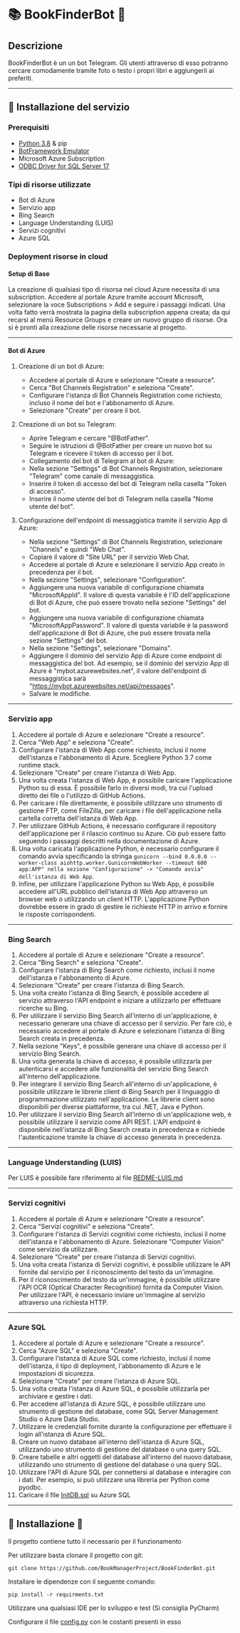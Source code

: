 # 📚 BookFinderBot 🤖

## Descrizione

BookFinderBot è un un bot Telegram. Gli utenti attraverso di esso potranno cercare comodamente tramite foto o testo i
propri libri e aggiungerli ai preferiti.
* **

## 🚀 Installazione del servizio

### Prerequisiti

- [Python 3.8](https://www.python.org/downloads/release/python-380/) & pip
- [BotFramework Emulator](https://github.com/microsoft/BotFramework-Emulator/releases)
- Microsoft Azure Subscription
- [ODBC Driver for SQL Server 17](https://learn.microsoft.com/en-us/sql/connect/odbc/download-odbc-driver-for-sql-server?view=sql-server-ver16#version-17)

### Tipi di risorse utilizzate

- Bot di Azure
- Servizio app
- Bing Search
- Language Understanding (LUIS)
- Servizi cognitivi
- Azure SQL

### Deployment risorse in cloud

#### Setup di Base

La creazione di qualsiasi tipo di risorsa nel cloud Azure necessita di una subscription. Accedere al portale Azure
tramite account Microsoft, selezionare la voce Subscriptions > Add e seguire i passaggi indicati. Una volta fatto verrà
mostrata la pagina della subscription appena creata; da qui recarsi al menù Resource Groups e creare un nuovo gruppo di
risorse. Ora si è pronti alla creazione delle risorse necessarie al progetto.
* **

#### Bot di Azure

1. Creazione di un bot di Azure:

    * Accedere al portale di Azure e selezionare "Create a resource".
    * Cerca "Bot Channels Registration" e seleziona "Create".
    * Configurare l'istanza di Bot Channels Registration come richiesto, incluso il nome del bot e l'abbonamento di
      Azure.
    * Selezionare "Create" per creare il bot.

2. Creazione di un bot su Telegram:
    * Aprire Telegram e cercare "@BotFather".
    * Seguire le istruzioni di @BotFather per creare un nuovo bot su Telegram e ricevere il token di accesso per il bot.
    * Collegamento del bot di Telegram al bot di Azure:
    * Nella sezione "Settings" di Bot Channels Registration, selezionare "Telegram" come canale di messaggistica.
    * Inserire il token di accesso del bot di Telegram nella casella "Token di accesso".
    * Inserire il nome utente del bot di Telegram nella casella "Nome utente del bot".

3. Configurazione dell'endpoint di messaggistica tramite il servizio App di Azure:
    * Nella sezione "Settings" di Bot Channels Registration, selezionare "Channels" e quindi "Web Chat".
    * Copiare il valore di "Site URL" per il servizio Web Chat.
    * Accedere al portale di Azure e selezionare il servizio App creato in precedenza per il bot.
    * Nella sezione "Settings", selezionare "Configuration".
    * Aggiungere una nuova variabile di configurazione chiamata "MicrosoftAppId". Il valore di questa variabile è l'ID
      dell'applicazione di Bot di Azure, che può essere trovato nella sezione "Settings" del bot.
    * Aggiungere una nuova variabile di configurazione chiamata "MicrosoftAppPassword". Il valore di questa variabile è
      la password dell'applicazione di Bot di Azure, che può essere trovata nella sezione "Settings" del bot.
    * Nella sezione "Settings", selezionare "Domains".
    * Aggiungere il dominio del servizio App di Azure come endpoint di messaggistica del bot. Ad esempio, se il dominio
      del servizio App di Azure è "mybot.azurewebsites.net", il valore dell'endpoint di messaggistica
      sarà "https://mybot.azurewebsites.net/api/messages".
    * Salvare le modifiche.

* **

### Servizio app

1. Accedere al portale di Azure e selezionare "Create a resource".
2. Cerca "Web App" e seleziona "Create".
3. Configurare l'istanza di Web App come richiesto, inclusi il nome dell'istanza e l'abbonamento di Azure. Scegliere
   Python 3.7 come runtime stack.
4. Selezionare "Create" per creare l'istanza di Web App.
5. Una volta creata l'istanza di Web App, è possibile caricare l'applicazione Python su di essa. È possibile farlo in
   diversi modi, tra cui l'upload diretto dei file o l'utilizzo di GitHub Actions.
6. Per caricare i file direttamente, è possibile utilizzare uno strumento di gestione FTP, come FileZilla, per caricare
   i file dell'applicazione nella cartella corretta dell'istanza di Web App.
7. Per utilizzare GitHub Actions, è necessario configurare il repository dell'applicazione per il rilascio continuo su
   Azure. Ciò può essere fatto seguendo i passaggi descritti nella documentazione di Azure.
8. Una volta caricata l'applicazione Python, è necessario configurare il comando avvia specificando la
   stringa ``gunicorn --bind 0.0.0.0 --worker-class aiohttp.worker.GunicornWebWorker --timeout 600 app:APP" nella sezione "Configurazione" -> "Comando avvia" dell'istanza di Web App``.
9. Infine, per utilizzare l'applicazione Python su Web App, è possibile accedere all'URL pubblico dell'istanza di Web
   App attraverso un browser web o utilizzando un client HTTP. L'applicazione Python dovrebbe essere in grado di gestire
   le richieste HTTP in arrivo e fornire le risposte corrispondenti.

* **

### Bing Search

1. Accedere al portale di Azure e selezionare "Create a resource".
2. Cerca "Bing Search" e seleziona "Create".
3. Configurare l'istanza di Bing Search come richiesto, inclusi il nome dell'istanza e l'abbonamento di Azure.
4. Selezionare "Create" per creare l'istanza di Bing Search.
5. Una volta creato l'istanza di Bing Search, è possibile accedere al servizio attraverso l'API endpoint e iniziare a
   utilizzarlo per effettuare ricerche su Bing.
6. Per utilizzare il servizio Bing Search all'interno di un'applicazione, è necessario generare una chiave di accesso
   per il servizio. Per fare ciò, è necessario accedere al portale di Azure e selezionare l'istanza di Bing Search
   creata in precedenza.
7. Nella sezione "Keys", è possibile generare una chiave di accesso per il servizio Bing Search.
8. Una volta generata la chiave di accesso, è possibile utilizzarla per autenticarsi e accedere alle funzionalità del
   servizio Bing Search all'interno dell'applicazione.
9. Per integrare il servizio Bing Search all'interno di un'applicazione, è possibile utilizzare le librerie client di
   Bing Search per il linguaggio di programmazione utilizzato nell'applicazione. Le librerie client sono disponibili per
   diverse piattaforme, tra cui .NET, Java e Python.
10. Per utilizzare il servizio Bing Search all'interno di un'applicazione web, è possibile utilizzare il servizio come
    API REST. L'API endpoint è disponibile nell'istanza di Bing Search creata in precedenza e richiede l'autenticazione
    tramite la chiave di accesso generata in precedenza.

* **

### Language Understanding (LUIS)

Per LUIS è possibile fare riferimento al file [REDME-LUIS.md](cognitiveModels/README-LUIS.md)
* **

### Servizi cognitivi

1. Accedere al portale di Azure e selezionare "Create a resource".
2. Cerca "Servizi cognitivi" e seleziona "Create".
3. Configurare l'istanza di Servizi cognitivi come richiesto, inclusi il nome dell'istanza e l'abbonamento di Azure.
   Selezionare "Computer Vision" come servizio da utilizzare.
4. Selezionare "Create" per creare l'istanza di Servizi cognitivi.
5. Una volta creata l'istanza di Servizi cognitivi, è possibile utilizzare le API fornite dal servizio per il
   riconoscimento del testo da un'immagine.
6. Per il riconoscimento del testo da un'immagine, è possibile utilizzare l'API OCR (Optical Character Recognition)
   fornita da Computer Vision. Per utilizzare l'API, è necessario inviare un'immagine al servizio attraverso una
   richiesta HTTP.

* **

### Azure SQL

1. Accedere al portale di Azure e selezionare "Create a resource".
2. Cerca "Azure SQL" e seleziona "Create".
3. Configurare l'istanza di Azure SQL come richiesto, inclusi il nome dell'istanza, il tipo di deployment, l'abbonamento
   di Azure e le impostazioni di sicurezza.
4. Selezionare "Create" per creare l'istanza di Azure SQL.
5. Una volta creata l'istanza di Azure SQL, è possibile utilizzarla per archiviare e gestire i dati.
6. Per accedere all'istanza di Azure SQL, è possibile utilizzare uno strumento di gestione del database, come SQL Server
   Management Studio o Azure Data Studio.
7. Utilizzare le credenziali fornite durante la configurazione per effettuare il login all'istanza di Azure SQL.
8. Creare un nuovo database all'interno dell'istanza di Azure SQL, utilizzando uno strumento di gestione del database o
   una query SQL.
9. Creare tabelle e altri oggetti del database all'interno del nuovo database, utilizzando uno strumento di gestione del
   database o una query SQL.
10. Utilizzare l'API di Azure SQL per connettersi al database e interagire con i dati. Per esempio, si può utilizzare
    una libreria per Python come pyodbc.
11. Caricare il file [InitDB.sql](DBSqlQuery/InitDB.sql) su Azure SQL

* **

## 🧠 Installazione 🧠

Il progetto contiene tutto il necessario per il funzionamento

Per utilizzare basta clonare il progetto con git:

```
git clone https://github.com/BookManagerProject/BookFinderBot.git
```

Installare le dipendenze con il seguente comando:

```
pip install -r requirments.txt
```

Utilizzare una qualsiasi IDE per lo sviluppo e test (Si consiglia PyCharm)

Configurare il file [config.py](config.py) con le costanti presenti in esso

